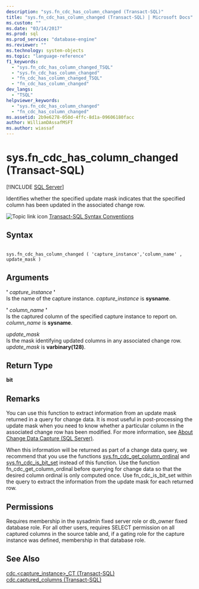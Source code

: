```yaml
---
description: "sys.fn_cdc_has_column_changed (Transact-SQL)"
title: "sys.fn_cdc_has_column_changed (Transact-SQL) | Microsoft Docs"
ms.custom: ""
ms.date: "03/14/2017"
ms.prod: sql
ms.prod_service: "database-engine"
ms.reviewer: ""
ms.technology: system-objects
ms.topic: "language-reference"
f1_keywords: 
  - "sys.fn_cdc_has_column_changed_TSQL"
  - "sys.fn_cdc_has_column_changed"
  - "fn_cdc_has_column_changed_TSQL"
  - "fn_cdc_has_column_changed"
dev_langs: 
  - "TSQL"
helpviewer_keywords: 
  - "sys.fn_cdc_has_column_changed"
  - "fn_cdc_has_column_changed"
ms.assetid: 2b9e6278-050d-4ffc-8d1a-09606180facc
author: WilliamDAssafMSFT
ms.author: wiassaf
---
```

# sys.fn_cdc_has_column_changed (Transact-SQL)
[!INCLUDE [SQL Server](../../includes/applies-to-version/sqlserver.md)]

  Identifies whether the specified update mask indicates that the specified column has been updated in the associated change row.  
  
 ![Topic link icon](../../database-engine/configure-windows/media/topic-link.gif "Topic link icon") [Transact-SQL Syntax Conventions](../../t-sql/language-elements/transact-sql-syntax-conventions-transact-sql.md)  
  
## Syntax  
  
```  
  
sys.fn_cdc_has_column_changed ( 'capture_instance','column_name' , update_mask )  
```  
  
## Arguments  
 **'** *capture_instance* **'**  
 Is the name of the capture instance. *capture_instance* is **sysname**.  
  
 **'** *column_name* **'**  
 Is the captured column of the specified capture instance to report on. *column_name* is **sysname**.  
  
 *update_mask*  
 Is the mask identifying updated columns in any associated change row. *update_mask* is **varbinary(128)**.  
  
## Return Type  
 **bit**  
  
## Remarks  
 You can use this function to extract information from an update mask returned in a query for change data. It is most useful in post-processing the update mask when you need to know whether a particular column in the associated change row has been modified. For more information, see [About Change Data Capture &#40;SQL Server&#41;](../../relational-databases/track-changes/about-change-data-capture-sql-server.md).  
  
 When this information will be returned as part of a change data query, we recommend that you use the functions [sys.fn_cdc_get_column_ordinal](../../relational-databases/system-functions/sys-fn-cdc-get-column-ordinal-transact-sql.md) and [sys.fn_cdc_is_bit_set](../../relational-databases/system-functions/sys-fn-cdc-is-bit-set-transact-sql.md) instead of this function. Use the function fn_cdc_get_column_ordinal before querying for change data so that the desired column ordinal is only computed once. Use fn_cdc_is_bit_set within the query to extract the information from the update mask for each returned row.  
  
## Permissions  
 Requires membership in the sysadmin fixed server role or db_owner fixed database role. For all other users, requires SELECT permission on all captured columns in the source table and, if a gating role for the capture instance was defined, membership in that database role.  
  
## See Also  
 [cdc.&#60;capture_instance&#62;_CT &#40;Transact-SQL&#41;](../../relational-databases/system-tables/cdc-capture-instance-ct-transact-sql.md)   
 [cdc.captured_columns &#40;Transact-SQL&#41;](../../relational-databases/system-tables/cdc-captured-columns-transact-sql.md)  
  
  
